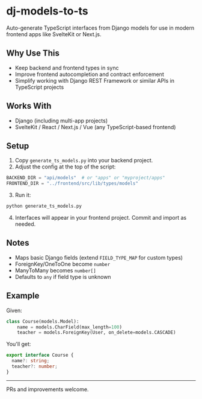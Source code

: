 # dj-models-to-ts
Auto-generate TypeScript interfaces from Django models for use in modern frontend apps like SvelteKit or Next.js.

## Why Use This

- Keep backend and frontend types in sync
- Improve frontend autocompletion and contract enforcement
- Simplify working with Django REST Framework or similar APIs in TypeScript projects

## Works With

- Django (including multi-app projects)
- SvelteKit / React / Next.js / Vue (any TypeScript-based frontend)

## Setup

1. Copy `generate_ts_models.py` into your backend project.
2. Adjust the config at the top of the script:

```python
BACKEND_DIR = "api/models"  # or "apps" or "myproject/apps"
FRONTEND_DIR = "../frontend/src/lib/types/models"
```

3. Run it:

```bash
python generate_ts_models.py
```

4. Interfaces will appear in your frontend project. Commit and import as needed.

## Notes

- Maps basic Django fields (extend `FIELD_TYPE_MAP` for custom types)
- ForeignKey/OneToOne become `number`
- ManyToMany becomes `number[]`
- Defaults to `any` if field type is unknown

## Example

Given:

```python
class Course(models.Model):
    name = models.CharField(max_length=100)
    teacher = models.ForeignKey(User, on_delete=models.CASCADE)
```

You'll get:

```ts
export interface Course {
  name?: string;
  teacher?: number;
}
```

---

PRs and improvements welcome.
